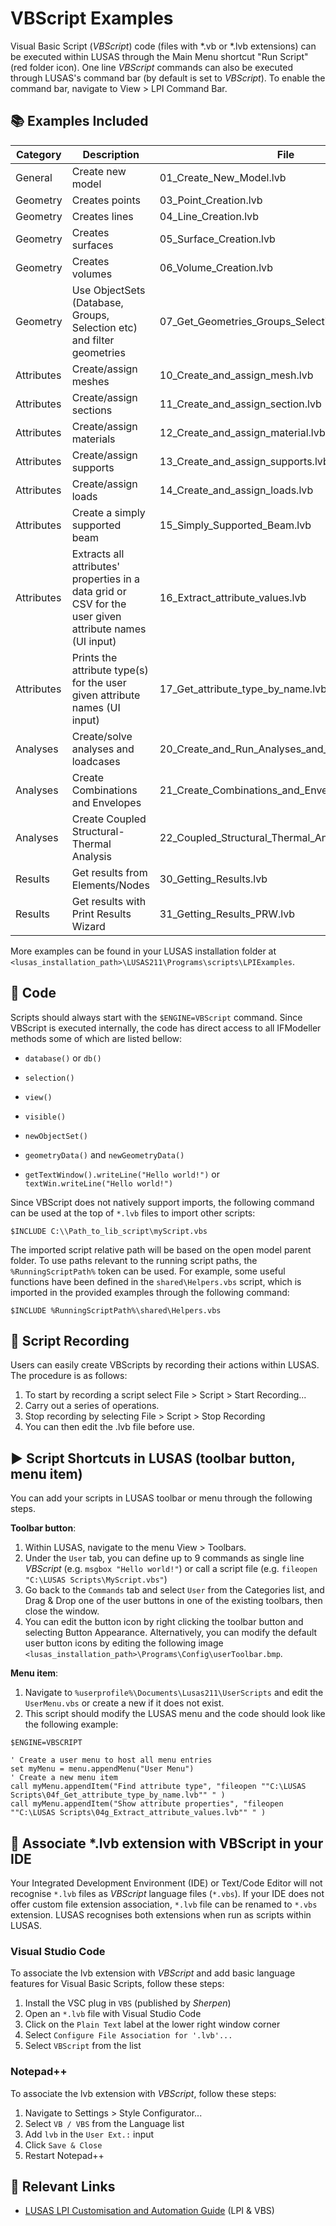# VBScript Examples

Visual Basic Script (*VBScript*) code (files with *.vb or *.lvb extensions) can be executed within LUSAS through the Main Menu shortcut "Run Script" (red folder icon). One line *VBScript* commands can also be executed through LUSAS's command bar (by default is set to *VBScript*). To enable the command bar, navigate to View > LPI Command Bar.

## 📚 Examples Included

| Category   | Description                           | File                     |
| ---------- | ------------------------------------- | ------------------------ |
| General    | Create new model                      | 01_Create_New_Model.lvb |
| Geometry   | Creates points                        | 03_Point_Creation.lvb   |
| Geometry   | Creates lines                         | 04_Line_Creation.lvb    |
| Geometry   | Creates surfaces                      | 05_Surface_Creation.lvb |
| Geometry   | Creates volumes                       | 06_Volume_Creation.lvb  |
| Geometry   | Use ObjectSets (Database, Groups, Selection etc) and filter geometries | 07_Get_Geometries_Groups_Selection_ObjectSets.lvb |
| Attributes | Create/assign meshes                  | 10_Create_and_assign_mesh.lvb     |
| Attributes | Create/assign sections                | 11_Create_and_assign_section.lvb  |
| Attributes | Create/assign materials               | 12_Create_and_assign_material.lvb |
| Attributes | Create/assign supports                | 13_Create_and_assign_supports.lvb |
| Attributes | Create/assign loads                   | 14_Create_and_assign_loads.lvb    |
| Attributes | Create a simply supported beam        | 15_Simply_Supported_Beam.lvb      |
| Attributes | Extracts all attributes' properties in a data grid or CSV for the user given attribute names (UI input) | 16_Extract_attribute_values.lvb |
| Attributes | Prints the attribute type(s) for the user given attribute names (UI input) | 17_Get_attribute_type_by_name.lvb |
| Analyses   | Create/solve analyses and loadcases   | 20_Create_and_Run_Analyses_and_Loadcases.lvb |
| Analyses   | Create Combinations and Envelopes     | 21_Create_Combinations_and_Envelopes.lvb |
| Analyses   | Create Coupled Structural-Thermal Analysis | 22_Coupled_Structural_Thermal_Analysis.lvb |
| Results    | Get results from Elements/Nodes            | 30_Getting_Results.lvb     |
| Results    | Get results with Print Results Wizard      | 31_Getting_Results_PRW.lvb |

More examples can be found in your LUSAS installation folder at `<lusas_installation_path>\LUSAS211\Programs\scripts\LPIExamples`.

## 📄 Code

Scripts should always start with the `$ENGINE=VBScript` command. Since VBScript is executed internally, the code has direct access to all IFModeller methods some of which are listed bellow:

- `database()` or `db()`

- `selection()`

- `view()`

- `visible()`

- `newObjectSet()`

- `geometryData()` and `newGeometryData()`

- `getTextWindow().writeLine("Hello world!")` or `textWin.writeLine("Hello world!")`

Since VBScript does not natively support imports, the following command can be used at the top of `*.lvb` files to import other scripts:
```
$INCLUDE C:\\Path_to_lib_script\myScript.vbs
```
The imported script relative path will be based on the open model parent folder. To use paths relevant to the running script paths, the `%RunningScriptPath%` token can be used.
For example, some useful functions have been defined in the `shared\Helpers.vbs` script, which is imported in the provided examples through the following command:
```
$INCLUDE %RunningScriptPath%\shared\Helpers.vbs
```

## 🔴 Script Recording

Users can easily create VBScripts by recording their actions within LUSAS. The procedure is as follows:

1. To start by recording a script select File > Script > Start Recording...
2. Carry out a series of operations.
3. Stop recording by selecting File > Script > Stop Recording
4. You can then edit the .lvb file before use.

## ▶️ Script Shortcuts in LUSAS (toolbar button, menu item)

You can add your scripts in LUSAS toolbar or menu through the following steps.

**Toolbar button**:
1. Within LUSAS, navigate to the menu View > Toolbars.
2. Under the `User` tab, you can define up to 9 commands as single line *VBScript* (e.g. `msgbox "Hello world!"`) or call a script file (e.g. `fileopen "C:\LUSAS Scripts\MyScript.vbs"`)
3. Go back to the `Commands` tab and select `User` from the Categories list, and Drag & Drop one of the user buttons in one of the existing toolbars, then close the window.
4. You can edit the button icon by right clicking the toolbar button and selecting Button Appearance. Alternatively, you can modify the default user button icons by editing the following image `<lusas_installation_path>\Programs\Config\userToolbar.bmp`.

**Menu item**:
1. Navigate to `%userprofile%\Documents\Lusas211\UserScripts` and edit the `UserMenu.vbs` or create a new if it does not exist.
2. This script should modify the LUSAS menu and the code should look like the following example:
```VBScript
$ENGINE=VBSCRIPT

' Create a user menu to host all menu entries
set myMenu = menu.appendMenu("User Menu")
' Create a new menu item
call myMenu.appendItem("Find attribute type", "fileopen ""C:\LUSAS Scripts\04f_Get_attribute_type_by_name.lvb"" " )
call myMenu.appendItem("Show attribute properties", "fileopen ""C:\LUSAS Scripts\04g_Extract_attribute_values.lvb"" " )
```

## 📝 Associate *.lvb extension with VBScript in your IDE

Your Integrated Development Environment (IDE) or Text/Code Editor will not recognise `*.lvb` files as *VBScript* language files (`*.vbs`). If your IDE does not offer custom file extension association, `*.lvb` file can be renamed to `*.vbs` extension. LUSAS recognises both extensions when run as scripts within LUSAS.

### Visual Studio Code

To associate the lvb extension with *VBScript* and add basic language features for Visual Basic Scripts, follow these steps:
1. Install the VSC plug in `VBS` (published by *Sherpen*)
2. Open an `*.lvb` file with Visual Studio Code
3. Click on the `Plain Text` label at the lower right window corner
4. Select `Configure File Association for '.lvb'...`
5. Select `VBScript` from the list

### Notepad++

To associate the lvb extension with *VBScript*, follow these steps:
1. Navigate to Settings > Style Configurator...
2. Select `VB / VBS` from the Language list
3. Add `lvb` in the `User Ext.:` input
4. Click `Save & Close`
5. Restart Notepad++

## 🔗 Relevant Links

- [LUSAS LPI Customisation and Automation Guide](https://www.lusas.com/user_area/documentation/V21_1/LPI%20Customisation%20and%20Automation%20Guide.pdf) (LPI & VBS)
